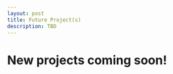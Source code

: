 ```yaml
---
layout: post
title: Future Project(s)
description: TBD
---
```


New projects coming soon!
============